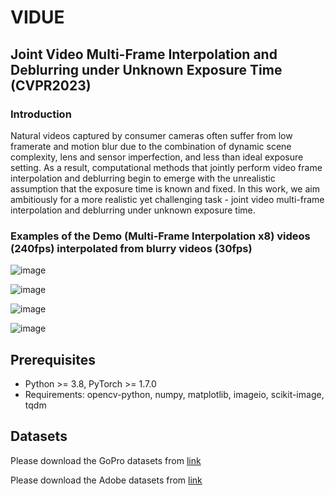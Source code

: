 # VIDUE
Joint Video Multi-Frame Interpolation and Deblurring under Unknown Exposure Time (CVPR2023)
---
### Introduction
Natural videos captured by consumer cameras often suffer from low framerate and motion blur due to the combination of dynamic scene complexity, lens and sensor imperfection, and less than ideal exposure setting. As a result, computational methods that jointly perform video frame interpolation and deblurring begin to emerge with the unrealistic assumption that the exposure time is known and fixed. In this work, we aim ambitiously for a more realistic yet challenging task - joint video multi-frame interpolation and deblurring under unknown exposure time. 

### Examples of the Demo (Multi-Frame Interpolation x8) videos (240fps) interpolated from blurry videos (30fps)

![image](https://github.com/shangwei5/VIDUE/blob/main/Figures/GOPR0410_11_00.gif)

![image](https://github.com/shangwei5/VIDUE/blob/main/Figures/GOPR0384_11_05.gif)

![image](https://github.com/shangwei5/VIDUE/blob/main/Figures/IMG_0015.gif)

![image](https://github.com/shangwei5/VIDUE/blob/main/Figures/IMG_0183.gif)


## Prerequisites
- Python >= 3.8, PyTorch >= 1.7.0
- Requirements: opencv-python, numpy, matplotlib, imageio, scikit-image, tqdm

## Datasets
Please download the GoPro datasets from [link](http://data.cv.snu.ac.kr:8008/webdav/dataset/GOPRO/GOPRO_Large_all.zip)

Please download the Adobe datasets from [link](https://www.dropbox.com/s/pwjbbrcyk1woqxu/adobe240.zip?dl=0)
